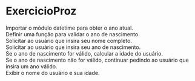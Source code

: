 # ExercicioProz

Importar o módulo datetime para obter o ano atual.  
Definir uma função para validar o ano de nascimento.  
Solicitar ao usuário que insira seu nome completo.  
Solicitar ao usuário que insira seu ano de nascimento.  
Se o ano de nascimento for válido, calcular a idade do usuário.  
Se o ano de nascimento não for válido, continuar pedindo ao usuário que insira um ano válido.  
Exibir o nome do usuário e sua idade.  
